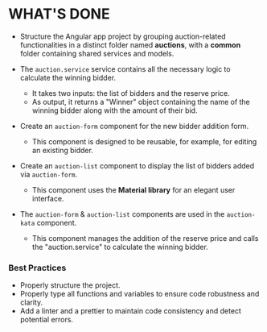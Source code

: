# WHAT'S DONE 
- Structure the Angular app project by grouping auction-related functionalities in a distinct folder named **auctions**, with a **common** folder containing shared services and models.


- The `auction.service` service contains all the necessary logic to calculate the winning bidder. 

    * It takes two inputs: the list of bidders and the reserve price. 
    * As output, it returns a "Winner" object containing the name of the winning bidder along with the amount of their bid.

- Create an `auction-form` component for the new bidder addition form. 
    * This component is designed to be reusable, for example, for editing an existing bidder.

- Create an `auction-list` component to display the list of bidders added via `auction-form`. 
    * This component uses the **Material library** for an elegant user interface.

- The `auction-form` & `auction-list` components are used in the `auction-kata` component. 
    * This component manages the addition of the reserve price and calls the "auction.service" to calculate the winning bidder.

### Best Practices 
- Properly structure the project.
- Properly type all functions and variables to ensure code robustness and clarity.
- Add a linter and a prettier to maintain code consistency and detect potential errors.
